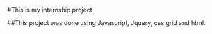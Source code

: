 #This is my internship project

##This project was done using Javascript, Jquery, css grid and html.
